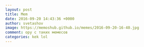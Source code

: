```yaml
---
layout: post
title: Mem
date: 2016-09-20 14:43:36 +0000
author: svetashov
image: https://memoshub.github.io/memes/2016-09-20-16-40.jpg
comment: ору с таких мемесов
categories: kek lol
---
```

